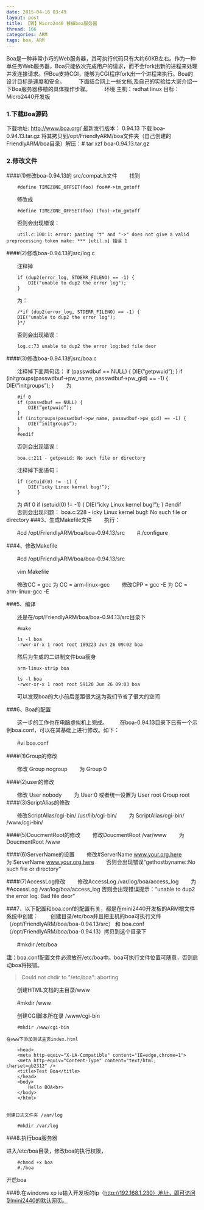```yaml
---
date: 2015-04-16 03:49
layout: post
title: 【转】Micro2440 移植boa服务器
thread: 166
categories: ARM
tags: boa, ARM
---
```


Boa是一种非常小巧的Web服务器，其可执行代码只有大约60KB左右。作为一种单任务Web服务器，Boa只能依次完成用户的请求，而不会fork出新的进程来处理并发连接请求。但Boa支持CGI，能够为CGI程序fork出一个进程来执行。Boa的设计目标是速度和安全。
　　
下面结合网上一些文档,及自己的实验给大家介绍一下Boa服务器移植的具体操作步骤。
　　
环境
	主机：redhat linux
	目标：Micro2440开发板

 <!---more--->
### 1.下载Boa源码

下载地址: http://www.boa.org/
最新发行版本： 0.94.13
下载 boa-0.94.13.tar.gz
将其拷贝到/opt/FriendlyARM/boa文件夹（自己创建的FriendlyARM/boa目录）解压：# tar xzf boa-0.94.13.tar.gz

### 2.修改文件

####(1)修改boa-0.94.13的 src/compat.h文件
　　找到

		#define TIMEZONE_OFFSET(foo) foo##->tm_gmtoff

　　修改成

		#define TIMEZONE_OFFSET(foo) (foo)->tm_gmtoff

　　否则会出现错误：

		util.c:100:1: error: pasting "t" and "->" does not give a valid preprocessing token make: *** [util.o] 错误 1

####(2)修改boa-0.94.13的src/log.c

　　注释掉

		if (dup2(error_log, STDERR_FILENO) == -1) {
			DIE("unable to dup2 the error log");
		}

　　为：

		/*if (dup2(error_log, STDERR_FILENO) == -1) {
		DIE("unable to dup2 the error log");
		}*/

　　否则会出现错误：

		log.c:73 unable to dup2 the error log:bad file deor

####(3)修改boa-0.94.13的src/boa.c

　　注释掉下面两句话：
		if (passwdbuf == NULL) {
			DIE(”getpwuid”);
		}
		if (initgroups(passwdbuf->pw_name, passwdbuf->pw_gid) == -1) {
			DIE(”initgroups”);
		}
　　为

		#if 0
		if (passwdbuf == NULL) {
			DIE(”getpwuid”);
		}
		if (initgroups(passwdbuf->pw_name, passwdbuf->pw_gid) == -1) {
			DIE(”initgroups”);
		}
		#endif

　　否则会出现错误：

		boa.c:211 - getpwuid: No such file or directory

　　注释掉下面语句：

		if (setuid(0) != -1) {
			DIE(”icky Linux kernel bug!”);
		}
　　为
		#if 0
		if (setuid(0) != -1) {
			DIE(”icky Linux kernel bug!”);
		}
		#endif
　　否则会出现问题：
		boa.c:228 - icky Linux kernel bug!: No such file or directory
###3、生成Makefile文件
　　执行：

　　#cd /opt/FriendlyARM/boa/boa-0.94.13/src
　　#./configure

###4、修改Makefile

　　#cd /opt/FriendlyARM/boa/boa-0.94.13/src

　　vim Makefile

　　修改CC = gcc 为 CC = arm-linux-gcc
　　修改CPP = gcc -E 为 CC = arm-linux-gcc -E

###5、编译

　　还是在/opt/FriendlyARM/boa/boa-0.94.13/src目录下

		#make

		ls -l boa
		-rwxr-xr-x 1 root root 189223 Jun 26 09:02 boa

　　然后为生成的二进制文件boa瘦身

		arm-linux-strip boa

		ls -l boa
		-rwxr-xr-x 1 root root 59120 Jun 26 09:03 boa

　　可以发现boa的大小前后差距很大这为我们节省了很大的空间

###6、Boa的配置

　　这一步的工作也在电脑虚拟机上完成。
　　在boa-0.94.13目录下已有一个示例boa.conf，可以在其基础上进行修改。如下：

　　#vi boa.conf

####(1)Group的修改

　　修改 Group nogroup
　　为 Group 0

####(2)user的修改

　　修改 User nobody
　　为 User 0
    或者统一设置为
        User root
        Group root
####(3)ScriptAlias的修改

　　修改ScriptAlias/cgi-bin/ /usr/lib/cgi-bin/
　　为 ScriptAlias/cgi-bin/ /www/cgi-bin/

####(5)DoucmentRoot的修改
　　修改DoucmentRoot /var/www
　　为DoucmentRoot /www

####(6)ServerName的设置
　　修改#ServerName www.your.org.here
　　为 ServerName www.your.org.here
　　否则会出现错误“gethostbyname::No such file or directory”

####(7)AccessLog修改
　　修改AccessLog /var/log/boa/access_log
　　为#AccessLog /var/log/boa/access_log
否则会出现错误提示：“unable to dup2 the error log: Bad file deor”

###7、以下配置和boa.conf的配置有关，都是在mini2440开发板的ARM根文件系统中创建：
　　创建目录/etc/boa并且把主机的boa可执行文件（/opt/FriendlyARM/boa/boa-0.94.13/src） 和 boa.conf（/opt/FriendlyARM/boa/boa-0.94.13）拷贝到这个目录下

　　#mkdir /etc/boa

**注**：boa.conf配置文件必须放在/etc/boa中。boa可执行文件位置可随意，否则启动boa将报错。
>Could not chdir to "/etc/boa": aborting

　　创建HTML文档的主目录/www

　　#mkdir /www

　　创建CGI脚本所在录 /www/cgi-bin

		#mkdir /www/cgi-bin

	在www下添加测试主页index.html

		<head>
		<meta http-equiv="X-UA-Compatible" content="IE=edge,chrome=1">
		<meta http-equiv="Content-Type" content="text/html; charset=gb2312" />
		<title>Test Boa</title>
		</head>
		<body>
			Hello BOA<br>
		</body>
		</html>


	创建日志文件夹 /var/log

		#mkdir /var/log

###8.执行boa服务器

进入/etc/boa目录，修改boa的执行权限，

		#chmod +x boa
		#./boa
开启boa

###9.在windows xp ie输入开发板的ip（http://192.168.1.230）地址，即可访问到mini2440的默认网页。
